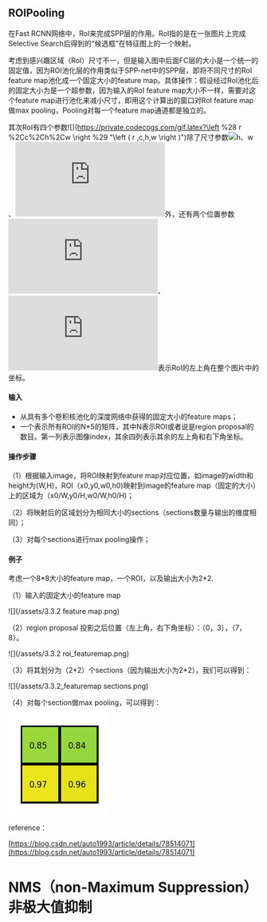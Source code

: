## ROIPooling

在Fast RCNN网络中，RoI来完成SPP层的作用。RoI指的是在一张图片上完成Selective Search后得到的“候选框”在特征图上的一个映射。

考虑到感兴趣区域（RoI）尺寸不一，但是输入图中后面FC层的大小是一个统一的固定值，因为ROI池化层的作用类似于SPP-net中的SPP层，即将不同尺寸的RoI feature map池化成一个固定大小的feature map。具体操作：假设经过RoI池化后的固定大小为是一个超参数，因为输入的RoI feature map大小不一样，需要对这个feature map进行池化来减小尺寸，即用这个计算出的窗口对RoI feature map做max pooling，Pooling对每一个feature map通道都是独立的。

其次RoI有四个参数![](https://private.codecogs.com/gif.latex?\left %28 r %2Cc%2Ch%2Cw \right %29 "\left \( r ,c,h,w \right \)")除了尺寸参数![](https://private.codecogs.com/gif.latex?h%u3001w "h、w")、![](https://private.codecogs.com/gif.latex?w "w")外，还有两个位置参数![](https://private.codecogs.com/gif.latex?r "r")、![](https://private.codecogs.com/gif.latex?c "c")表示RoI的左上角在整个图片中的坐标。

#### 输入

* 从具有多个卷积核池化的深度网络中获得的固定大小的feature maps；
* 一个表示所有ROI的N\*5的矩阵，其中N表示ROI或者说是region proposal的数目。第一列表示图像index，其余四列表示其余的左上角和右下角坐标。

#### 操作步骤

（1）根据输入image，将ROI映射到feature map对应位置，如image的width和height为\(W,H\)，ROI（x0,y0,w0,h0\)映射到image的feature map（固定的大小）上的区域为（x0/W,y0/H,w0/W,h0/H\)；

（2）将映射后的区域划分为相同大小的sections（sections数量与输出的维度相同）；

（3）对每个sections进行max pooling操作；

#### 例子

考虑一个8\*8大小的feature map，一个ROI，以及输出大小为2\*2.

（1）输入的固定大小的feature map

![](/assets/3.3.2 feature map.png)

（2）region proposal 投影之后位置（左上角，右下角坐标）：（0，3），（7，8）。

![](/assets/3.3.2 roi_featuremap.png)

（3）将其划分为（2\*2）个sections（因为输出大小为2\*2），我们可以得到：

![](/assets/3.3.2_featuremap sections.png)

（4）对每个section做max pooling，可以得到：

![](/assets/3.3.2_section_maxpooling.png)

reference：

[https://blog.csdn.net/auto1993/article/details/78514071](https://blog.csdn.net/auto1993/article/details/78514071)

# NMS（non-Maximum Suppression）非极大值抑制





